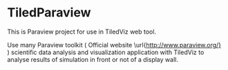 # TiledParaview
This is Paraview project for use in TiledViz web tool.

Use many Paraview toolkit ( Official website \url{http://www.paraview.org/} )
scientific data analysis and visualization application with TiledViz
to analyse results of simulation in front or not of a display wall.

